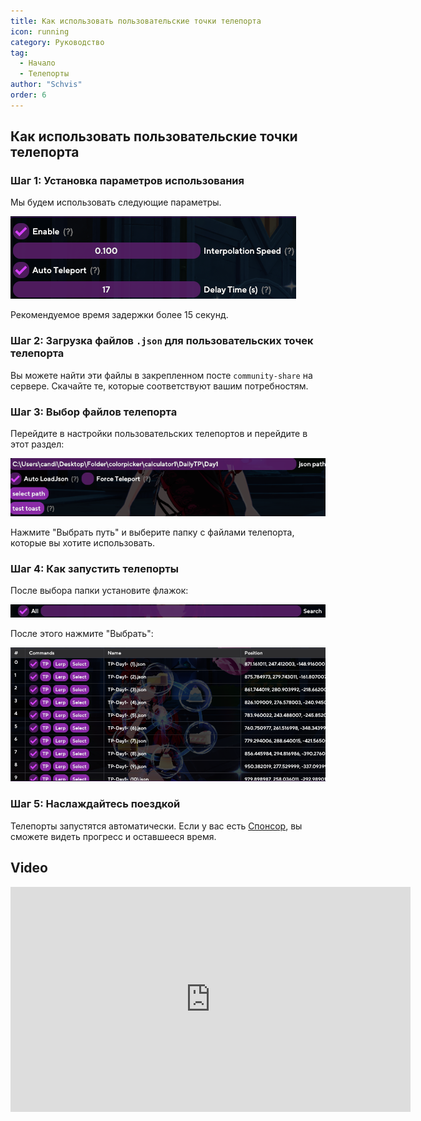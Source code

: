 ```yaml
---
title: Как использовать пользовательские точки телепорта
icon: running
category: Руководство
tag:
  - Начало
  - Телепорты
author: "Schvis"
order: 6
---
```


## Как использовать пользовательские точки телепорта

### Шаг 1: Установка параметров использования

Мы будем использовать следующие параметры.

![](/assets/images/docs/202312/teleport1.png)

Рекомендуемое время задержки более 15 секунд.

### Шаг 2: Загрузка файлов `.json` для пользовательских точек телепорта

Вы можете найти эти файлы в закрепленном посте `community-share` на сервере. Скачайте те, которые соответствуют вашим потребностям.

### Шаг 3: Выбор файлов телепорта

Перейдите в настройки пользовательских телепортов и перейдите в этот раздел:

![](/assets/images/docs/202312/teleport2.png)

Нажмите "Выбрать путь" и выберите папку с файлами телепорта, которые вы хотите использовать.

### Шаг 4: Как запустить телепорты

После выбора папки установите флажок:

![](/assets/images/docs/202312/teleport3.png)

После этого нажмите "Выбрать":

![](/assets/images/docs/202312/teleport4.png)

### Шаг 5: Наслаждайтесь поездкой

Телепорты запустятся автоматически. Если у вас есть [Спонсор](../start/sponsor.md), вы сможете видеть прогресс и оставшееся время.

## Video

<div class="iframe-container"><iframe width="640" height="360" src="https://www.youtube.com/embed/RR3ASYCr9rk" title="Part 1 - How to Use &#39;Custom Teleports&#39; in Colorpicker or Calculator" frameborder="0" allow="accelerometer; autoplay; clipboard-write; encrypted-media; gyroscope; picture-in-picture; web-share" allowfullscreen></iframe></div>